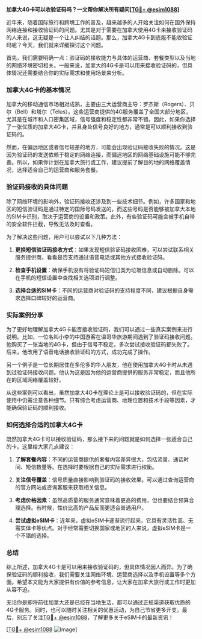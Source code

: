 **加拿大4G卡可以收验证码吗？一文帮你解决所有疑问[[TG💪+ @esim1088](https://t.me/s/esim1088)]**

近年来，随着国际旅行和跨境工作的普及，越来越多的人开始关注如何在国外保持网络连接和接收验证码的问题。尤其是对于需要在加拿大使用4G卡来接收验证码的人来说，这无疑是一个让人纠结的话题。那么，加拿大4G卡到底能不能收验证码呢？今天，我们就来详细探讨这个问题。

首先，我们需要明确一点：验证码的接收能力与具体的运营商、套餐类型以及当地的网络环境密切相关。一般来说，加拿大的4G卡是可以用来接收验证码的，但具体情况还需要结合你的实际需求和使用场景来分析。

### 加拿大4G卡的基本情况

加拿大的移动通信市场相对成熟，主要由三大运营商主导：罗杰斯（Rogers）、贝尔（Bell）和塔尔（Telus）。这些运营商提供的4G服务覆盖了全国大部分地区，尤其是在城市和人口密集区域，信号强度和稳定性都非常不错。因此，如果你选择了一张优质的加拿大4G卡，并且身处信号良好的地方，通常是可以顺利接收到验证码的。

然而，在偏远地区或者信号较差的地方，可能会出现验证码接收失败的情况。这是因为验证码的发送依赖于稳定的网络连接，而偏远地区的网络基础设施可能不够完善。所以，如果你计划在加拿大旅行或工作，建议提前了解目的地的网络覆盖情况，选择适合自己的运营商和服务套餐。

### 验证码接收的具体问题

除了网络环境的影响外，验证码接收还涉及到一些技术细节。例如，许多国家和地区的短信验证码是通过特定的国际号码发送的，而这些号码是否能够被加拿大本地的SIM卡识别，取决于运营商的设置和政策。此外，有些验证码可能会被手机自带的安全软件拦截，导致无法及时查看。

为了解决这些问题，用户可以尝试以下几种方法：

1. **更换短信验证码接收方式**：如果发现短信验证码接收困难，可以尝试联系相关服务提供商，看看是否支持通过语音电话或其他方式接收验证码。
   
2. **检查手机设置**：确保手机没有将验证码短信归类为垃圾信息或自动删除。可以在手机的短信设置中查找相关选项进行调整。

3. **选择合适的SIM卡**：不同的运营商对验证码的支持程度不同，建议根据自身需求选择口碑较好的运营商。

### 实际案例分享

为了更好地理解加拿大4G卡能否接收验证码，我们可以通过一些真实案例来进行说明。比如，一位名叫小李的中国游客在温哥华旅游期间遇到了验证码接收问题。他购买了一张当地的4G卡，但由于信号不稳定，多次尝试接收验证码都失败了。后来，他改用了语音电话接收验证码的方式，成功完成了操作。

另一个例子是一位长期居住在多伦多的华人朋友，他在使用加拿大4G卡时从未遇到过验证码接收问题。他认为这是因为他的运营商提供的服务非常稳定，而且他所在的区域网络覆盖较好。

从这些案例可以看出，虽然加拿大4G卡在理论上是可以接收验证码的，但在实际使用中仍需注意各种细节。只有综合考虑运营商、地理位置和技术手段等因素，才能确保验证码的顺利接收。

### 如何选择合适的加拿大4G卡

既然加拿大4G卡可以接收验证码，那么接下来的问题就是如何选择一张适合自己的卡。这里给大家几点建议：

1. **了解套餐内容**：不同的运营商提供的套餐内容差异很大，包括流量、通话时间、短信数量等。在选择时要根据自己的实际需求进行权衡。

2. **关注信号覆盖**：信号质量直接影响到验证码的接收效果。可以通过查询运营商的官方网站或咨询客服来获取相关信息。

3. **考虑价格因素**：虽然高质量的服务通常意味着更高的费用，但也要结合预算合理选择。有时候，性价比高的产品反而更适合普通用户。

4. **尝试虚拟eSIM卡**：近年来，虚拟eSIM卡逐渐流行起来，它具有灵活性高、无需实体卡等优点。对于经常需要切换国家或地区的人来说，虚拟eSIM卡是一个不错的选择。

### 总结

综上所述，加拿大4G卡是可以用来接收验证码的，但具体情况因人而异。为了确保验证码的顺利接收，我们需要关注网络环境、运营商选择以及手机设置等多个方面。希望本文能为大家提供有价值的参考信息，让大家在加拿大旅行或工作时更加从容不迫。

无论你是即将前往加拿大还是已经在当地生活，都可以通过正规渠道获取优质的4G卡服务。同时，也可以随时关注相关的优惠活动，为自己节省更多开支。最后，别忘了关注[TG💪+ @esim1088](https://t.me/s/esim1088)，了解更多关于eSIM卡的最新资讯！

[[TG💪+ @esim1088](https://t.me/s/esim1088) ![Image](https://i.postimg.cc/4NQfJmqS/Snipaste-2025-05-13-00-14-12.png)]